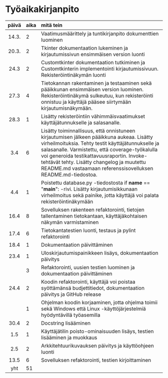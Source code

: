 # Työaikakirjanpito

| päivä | aika | mitä tein                                                                                                                                                                                                                                                                                                                                                     |
| :---: | :--- | :------------------------------------------------------------------------------------------------------------------------------------------------------------------------------------------------------------------------------------------------------------------------------------------------------------------------------------------------------------ |
| 14.3. | 2    | Vaatimusmäärittely ja tuntikirjanpito dokumenttien luominen                                                                                                                                                                                                                                                                                                   |
| 20.3. | 2    | Tkinter dokumentaation lukeminen ja kirjautumissivun ensimmäisen version luonti                                                                                                                                                                                                                                                                               |
| 24.3  | 2    | Customtkinter dokumentaation tutkiminen ja Customtkinterin implementointi kirjautumissivuun. Rekisteröintinäkymän luonti                                                                                                                                                                                                                                      |
| 27.3  | 4    | Tietokannan rakentaminen ja testaaminen sekä pääikkunan ensimmäisen version luominen. Rekisteröintinäkymä sulkeutuu, kun rekisteröinti onnistuu ja käyttäjä pääsee siirtymään kirjautumisnäkymään.                                                                                                                                                            |
| 28.3  | 1    | Lisätty rekisteröintiin vähimmäisvaatimukset käyttäjätunnukselle ja salasanalle.                                                                                                                                                                                                                                                                              |
|  3.4  | 6    | Lisätty toiminnallisuus, että onnistuneen kirjautumisen jälkeen pääikkuna aukeaa. Lisätty virheilmoituksia. Tehty testit käyttäjätunnukselle ja salasanalle. Varmistettu, että coverage-työkalulla voi generoida testikattavuusraportin. Invoke-tehtävät tehty. Lisätty changelog ja muutettu README.md vastaamaan referenssisovelluksen README.md-tiedostoa. |
|  4.4  | 1    | Poistettu database.py -tiedostosta if **name** == "**main**": -rivi. Lisätty kirjautumisikkunaan virheilmoitus sekä painike, jotta käyttäjä voi palata rekisteröintinäkymään                                                                                                                                                                                  |
| 16.4  | 8    | Sovelluksen rakenteen refaktorointi, tietojen tallentaminen tietokantaan, käyttäjäkohtaisen näkymän varmistaminen                                                                                                                                                                                                                                             |
| 17.4  | 6    | Tietokantatestien luonti, testaus ja pylint refaktorointi                                                                                                                                                                                                                                                                                                     |
| 18.4  | 1    | Dokumentaation päivittäminen                                                                                                                                                                                                                                                                                                                                  |
| 23.4  | 1    | Uloskirjautumispainikkeen lisäys, dokumentaation päivitys                                                                                                                                                                                                                                                                                                     |
|       | 3    | Refaktorointi, uusien testien luominen ja dokumentaation päivittäminen                                                                                                                                                                                                                                                                                        |
| 24.4  | 2    | Koodin refaktorointi, käyttäjä voi poistaa syöttämänsä budjettitiedot, dokumentaation päivitys ja GitHub release                                                                                                                                                                                                                                              |
|       | 1    | Ohjelman koodin korjaaminen, jotta ohjelma toimii sekä Windows että Linux -käyttöjärjestelmiä hyödyntävillä työasemilla                                                                                                                                                                                                                                       |
| 30.4  | 2    | Docstring lisääminen                                                                                                                                                                                                                                                                                                                                          |
|  1.5  | 1    | Käyttäjätilin poisto-ominaisuuden lisäys, testien lisääminen ja muokkaus                                                                                                                                                                                                                                                                                      |
|  2.5  | 2    | Arkkitehtuurikuvauksen päivitys ja käyttöohjeen luonti                                                                                                                                                                                                                                                                                                        |
| 13.5  | 6    | Sovelluksen refaktorointi, testien kirjoittaminen                                                                                                                                                                                                                                                                                                             |
|  yht  | 51   |
